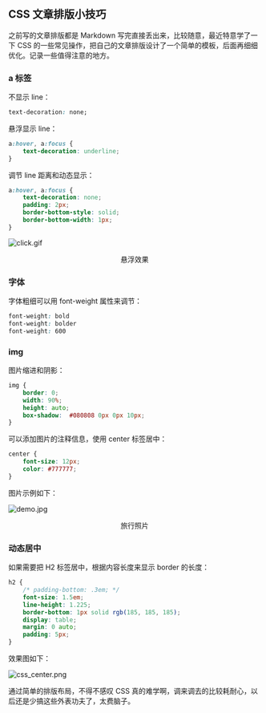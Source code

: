 ## CSS 文章排版小技巧

之前写的文章排版都是 Markdown 写完直接丢出来，比较随意，最近特意学了一下 CSS 的一些常见操作，把自己的文章排版设计了一个简单的模板，后面再细细优化。记录一些值得注意的地方。

### a 标签

不显示 line：

```css
text-decoration: none;
```

悬浮显示 line：

```css
a:hover, a:focus {
    text-decoration: underline;
}
```

调节 line 距离和动态显示：

```css
a:hover, a:focus {
    text-decoration: none;
    padding: 2px;
    border-bottom-style: solid;
    border-bottom-width: 1px;
}
```

![click.gif](https://i.loli.net/2019/01/19/5c42e67f1da86.gif)

<center>悬浮效果</center>

### 字体 

字体粗细可以用 font-weight 属性来调节：

```css
font-weight: bold
font-weight: bolder
font-weight: 600
```

### img

图片缩进和阴影：

```css
img {
    border: 0;
    width: 90%;
    height: auto;
    box-shadow:  #080808 0px 0px 10px;
}
```

可以添加图片的注释信息，使用 center 标签居中：

```css
center {
    font-size: 12px;
    color: #777777;
}
```

图片示例如下：

![demo.jpg](https://i.loli.net/2019/01/19/5c42e67f7be09.jpg)

<center class="note">旅行照片</center >

### 动态居中

如果需要把 H2 标签居中，根据内容长度来显示 border 的长度：

```css
h2 {
    /* padding-bottom: .3em; */
    font-size: 1.5em;
    line-height: 1.225;
    border-bottom: 1px solid rgb(185, 185, 185);
    display: table;
    margin: 0 auto;
    padding: 5px;
}
```

效果图如下：

![css_center.png](https://i.loli.net/2019/01/19/5c42e67f3da10.png)



通过简单的排版布局，不得不感叹 CSS 真的难学啊，调来调去的比较耗耐心，以后还是少搞这些外表功夫了，太费脑子。